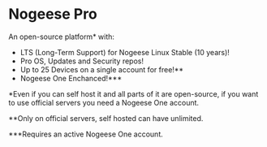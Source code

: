# Nogeese Pro
An open-source platform* with:
- LTS (Long-Term Support) for Nogeese Linux Stable (10 years)!
- Pro OS, Updates and Security repos!
- Up to 25 Devices on a single account for free!**
- Nogeese One Enchanced!***


*Even if you can self host it and all parts of it are open-source, if you want to use official servers you need a Nogeese One account.

**Only on official servers, self hosted can have unlimited.

***Requires an active Nogeese One account.
